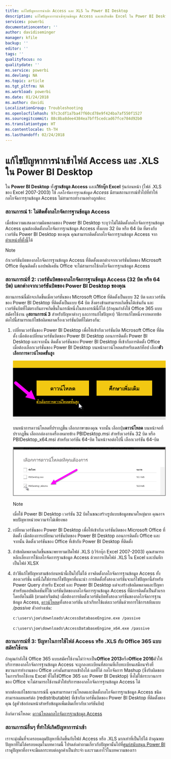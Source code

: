 ```yaml
---
title: แก้ไขปัญหาการนำเข้า Access และ XLS ใน Power BI Desktop
description: แก้ไขปัญหาการนำเข้าฐานข้อมูล Access และสเปรดชีต Excel ใน Power BI Desktop และ Power Query
services: powerbi
documentationcenter: ''
author: davidiseminger
manager: kfile
backup: ''
editor: ''
tags: ''
qualityfocus: no
qualitydate: ''
ms.service: powerbi
ms.devlang: NA
ms.topic: article
ms.tgt_pltfrm: NA
ms.workload: powerbi
ms.date: 01/24/2018
ms.author: davidi
LocalizationGroup: Troubleshooting
ms.openlocfilehash: 97c3cdf1a7ba47f60cd78e9f424ba7af550f1527
ms.sourcegitcommit: 88c8ba8dee4384ea7bff5cedcad67fce784d92b0
ms.translationtype: HT
ms.contentlocale: th-TH
ms.lasthandoff: 02/24/2018
---
```

# <a name="resolve-issues-importing-access-and-xls-files-in-power-bi-desktop"></a>แก้ไขปัญหาการนำเข้าไฟล์ Access และ .XLS ใน Power BI Desktop
ใน **Power BI Desktop** ทั้ง**ฐานข้อมูล Access** และ**เวิร์กบุ๊ก Excel** รุ่นก่อนหน้า (ไฟล์ .XLS ของ Excel 2007-2003) ใช้ *กลไกจัดการฐานข้อมูล Access* มีสามสถานการณ์ทั่วไปที่ทำให้กลไกจัดการฐานข้อมูล Access ไม่สามารถทำงานอย่างถูกต้อง:

### <a name="situation-1-no-access-database-engine-installed"></a>สถานการณ์ 1: ไม่ติดตั้งกลไกจัดการฐานข้อมูล Access
เมื่อข้อความแสดงความผิดพลาดของ Power BI Desktop ระบุว่าไม่ได้ติดตั้งกลไกจัดการฐานข้อมูล Access คุณต้องติดตั้งกลไกจัดการฐานข้อมูล Access ทั้งแบบ 32 บิต หรือ 64 บิต ที่ตรงกับเวอร์ชัน Power BI Desktop ของคุณ คุณสามารถติดตั้งกลไกจัดการฐานข้อมูล Access จาก[ตำแหน่งที่ตั้งนี้](http://www.microsoft.com/en-us/download/details.aspx?id=13255)ได้

>[!NOTE]
>ถ้าเวอร์ชันบิตของกลไกจัดการฐานข้อมูล Access ที่ติดตั้งแตกต่างจากเวอร์ชันบิตของ Microsoft Office ที่คุณติดตั้ง แอปพลิเคชัน Office จะไม่สามารถใช้กลไกจัดการฐานข้อมูล Access

### <a name="situation-2-the-access-database-engine-bit-version-32-bit-or-64-bit-is-different-from-your-power-bi-desktop-bit-version"></a>สถานการณ์ที่ 2: เวอร์ชันบิตของกลไกจัดการฐานข้อมูล Access (32 บิต หรือ 64 บิต) แตกต่างจากเวอร์ชันบิตของ Power BI Desktop ของคุณ
สถานการณ์นี้มักจะเกิดขึ้นเมื่อเวอร์ชั่นของ Microsoft Office ที่ติดตั้งเป็นแบบ 32 บิต และเวอร์ชันของ Power BI Desktop ที่ติดตั้งเป็นแบบ 64 บิต สิ่งตรงข้ามสามารถเกิดขึ้นได้เช่นกัน และเวอร์ชันบิตที่ไม่ตรงกันอาจเกิดขึ้นในกรณีหนึ่งในสองกรณีนี้ก็ได้ (ถ้าคุณกำลังใช้ Office 365 แบบสมัครใช้งาน ดู**สถานการณ์ 3** สำหรับปัญหาต่างๆ และการแก้ไขปัญหา) วิธีการแก้ไขหนึ่งจากหลายข้อต่อไปนี้สามารถแก้ไขข้อผิดพลาดเรื่องเวอร์ชันบิตที่ไม่ตรงกัน:

1. เปลี่ยนเวอร์ชันของ Power BI Desktop เพื่อให้เข้ากับเวอร์ชันบิต Microsoft Office ที่ติดตั้ง เมื่อต้องเปลี่ยนเวอร์ชันบิตของ Power BI Desktop ถอนการติดตั้ง Power BI Desktop และจากนั้น ติดตั้งเวอร์ชันของ Power BI Desktop ที่เข้ากับการติดตั้ง Office เมื่อต้องเลือกเวอร์ชั่นของ Power BI Desktop บนหน้าดาวน์โหลดสำหรับเดสก์ท็อป เลือก**ตัวเลือกการดาวน์โหลดขั้นสูง**
   
   ![](media/desktop-access-database-errors/desktop-access-errors-1.png)
   
   บนหน้าการดาวน์โหลดที่ปรากฏขึ้น เลือกภาษาของคุณ จากนั้น เลือกปุ่ม**ดาวน์โหลด** บนหน้าจอที่ปรากฏขึ้น เลือกกล่องกาเครื่องหมายข้าง PBIDesktop.msi สำหรับเวอร์ชัน 32 บิต หรือ PBIDesktop_x64.msi สำหรับเวอร์ชัน 64-บิต ในหน้าจอต่อไปนี้ เลือกเวอร์ชัน 64-บิต
   
   ![](media/desktop-access-database-errors/desktop-access-errors-2.png)
   
   >[!NOTE]
   >เมื่อใช้ Power BI Desktop เวอร์ชัน 32 บิตในขณะสร้างรูปแบบข้อมูลขนาดใหญ่มาก คุณอาจพบปัญหาหน่วยความจำไม่เพียงพอ
2. เปลี่ยนเวอร์ชันของ Power BI Desktop เพื่อให้เข้ากับเวอร์ชันบิตของ Microsoft Office ที่ติดตั้ง เมื่อต้องการเปลี่ยนเวอร์ชันบิตของ Power BI Desktop ถอนการติดตั้ง Office และจากนั้น ติดตั้งเวอร์ชันของ Office ที่เข้ากับ Power BI Desktop ที่ติดตั้ง
3. ถ้าข้อผิดพลาดเกิดขึ้นขณะพยายามเปิดไฟล์ .XLS (เวิร์กบุ๊ก Excel 2007-2003) คุณสามารถหลีกเลี่ยงการใช้กลไกจัดการฐานข้อมูล Access ด้วยการเปิดไฟล์ .XLS ใน Excel และบันทึกเป็นไฟล์ XLSX
4. ถ้าวิธีแก้ไขปัญหาสามข้อก่อนหน้านี้เป็นไปไม่ได้ อาจติดตั้งกลไกจัดการฐานข้อมูล Access ทั้งสองเวอร์ชั่น แต่นี่*ไม่*ใช่การแก้ไขปัญหาที่แนะนำ การติดตั้งทั้งสองเวอร์ชันจะแก้ไขปัญหานี้สำหรับ Power Query สำหรับ Excel และ Power BI Desktop แต่จะสร้างข้อผิดพลาดและปัญหาสำหรับแอปพลิเคชันที่ใช้เวอร์ชันบิตของกลไกจัดการฐานข้อมูล Access ที่มีการติดตั้งเป็นตัวแรกโดยอัตโนมัติ (ตามค่าเริ่มต้น) เมื่อต้องการติดตั้งเวอร์ชันบิตทั้งสองเวอร์ชั่นของกลไกจัดการฐานข้อมูล Access, [ดาวน์โหลด](http://www.microsoft.com/en-us/download/details.aspx?id=13255)ทั้งสองเวอร์ชัน แล้วเรียกใช้แต่ละเวอร์ชั่นด้วยการใช้การสลับแบบ */passive* ตัวอย่างเช่น:
   
       c:\users\joe\downloads\AccessDatabaseEngine.exe /passive
   
       c:\users\joe\downloads\AccessDatabaseEngine_x64.exe /passive

### <a name="situation-3-trouble-using-access-or-xls-files-with-an-office-365-subscription"></a>สถานการณ์ที่ 3: ปัญหาในการใช้ไฟล์ Access หรือ .XLS กับ Office 365 แบบสมัครใช้งาน
ถ้าคุณกำลังใช้ Office 365 แบบสมัครใช้งานไม่ว่าจะเป็น**Office 2013**หรือ**Office 2016**ตัวให้บริการของกลไกจัดการฐานข้อมูล Access จะถูกลงทะเบียนที่สถานที่เก็บทะเบียนเสมือนจริงที่ขบวนการทำงานของ Office *เท่านั้น*สามารถเข้าถึงได้ ผลที่ได้ กลไกจัดการ Mashup (ซึ่งรับผิดชอบในการเรียกใช้งาน Excel ที่ไม่ใช่Office 365 และ Power BI Desktop) ซึ่งไม่ใช่กระบวนการของ Office จะไม่สามารถใช้งานตัวให้บริการของกลไกจัดการฐานข้อมูล Access ได้

หากต้องแก้ไขสถานการณ์นี้ คุณสามารถดาวน์โหลดและติดตั้งกลไกจัดการฐานข้อมูล Access ชนิดสามารถเผยแพร่ต่อ (redistributable) ที่เข้ากับเวอร์ชั่นบิตของ Power BI Desktop ที่ติดตั้งของคุณ (ดูหัวข้อก่อนหน้าสำหรับข้อมูลเพิ่มเติมเกี่ยวกับเวอร์ชันบิต)

ลิงก์ดาวน์โหลด: [ดาวน์โหลดกลไกจัดการฐานข้อมูล Access](http://www.microsoft.com/en-us/download/details.aspx?id=13255)

### <a name="other-situations-that-cause-import-issues"></a>สถานการณ์อื่นๆ ที่ทำให้เกิดปัญหาการนำเข้า
เราจะมุ่งมั่นที่จะครอบคลุมปัญหาที่เกิดขึ้นกับไฟล์ Access หรือ .XLS มากเท่าที่เป็นไปได้ ถ้าคุณพบปัญหาที่ไม่ได้ครอบคลุมในบทความนี้ โปรดส่งคำถามเกี่ยวกับปัญหานั้นไปที่[ศูนย์สนับสนุน Power BI](https://powerbi.microsoft.com/support/) เราดูปัญหาที่อาจจะมีผลกระทบต่อลูกค้าเป็นประจำ และรวมเอาไว้ในบทความของเรา

